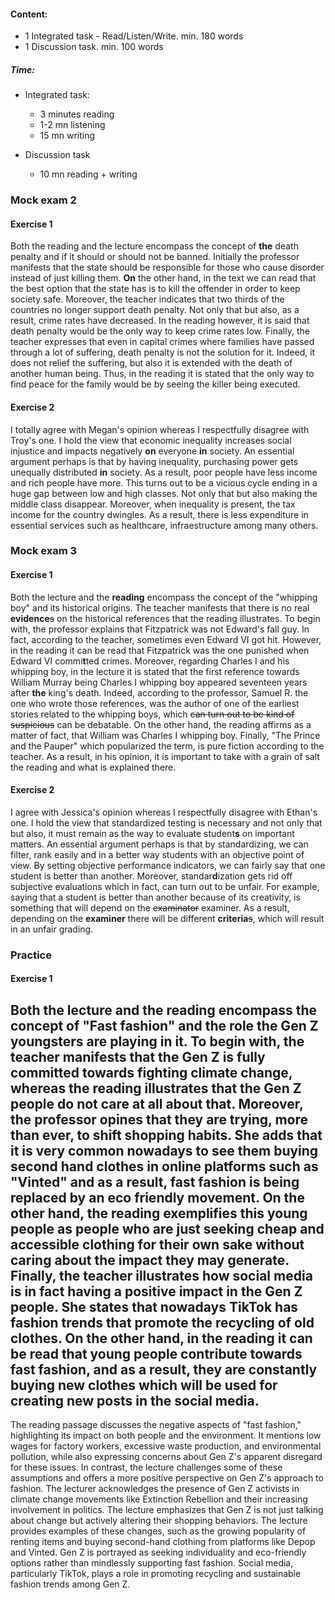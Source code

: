#### Content:
- 1 Integrated task - Read/Listen/Write. min. 180 words 
- 1 Discussion task. min. 100 words
##### Time:
- Integrated task: 
  - 3 minutes reading
  - 1-2 mn listening
  - 15 mn writing

- Discussion task
  - 10 mn reading + writing



### Mock exam 2
#### Exercise 1
Both the reading and the lecture encompass the concept of **the** death penalty and if it should or should not be banned.
Initially the professor manifests that the state should be responsible for those who cause disorder instead of just killing them. **On** the other hand, in the text we can read that the best option that the state has is to kill the offender in order to keep society safe.
Moreover, the teacher indicates that two thirds of the countries no longer support death penalty. Not only that but also, as a result, crime rates have decreased. In the reading however, it is said that death penalty would be the only way to keep crime rates low.
Finally, the teacher expresses that even in capital crimes where families have passed through a lot of suffering, death penalty is not the solution for it. Indeed, it does not relief the suffering, but also it is extended with the death of another human being. Thus, in the reading it is stated that the only way to find peace for the family would be by seeing the killer being executed.

#### Exercise 2
I totally agree with Megan's opinion whereas I respectfully disagree with Troy's one. 
I hold the view that economic inequality increases social injustice and impacts negatively **on** everyone **in** society. 
An essential argument perhaps is that by having inequality, purchasing power gets unequally distributed **in** society. 
As a result, poor people have less income and rich people have more. This turns out to be a vicious cycle ending in a huge gap between low and high classes. 
Not only that but also making the middle class disappear. Moreover, when inequality is present, the tax income for the country dwingles. 
As a result, there is less expenditure in essential services such as healthcare, infraestructure among many others.

### Mock exam 3
#### Exercise 1
Both the lecture and the **reading** encompass the concept of the "whipping boy" and its historical origins. 
The teacher manifests that there is no real **evidence**~~s~~ on the historical references that the reading illustrates. 
To begin with, the professor explains that Fitzpatrick was not Edward's fall guy. 
In fact, according to the teacher, sometimes even Edward VI got hit. However, in the reading it can be read that Fitzpatrick was the one punished when Edward VI commi**t**ted crimes. 
Moreover, regarding Charles I and his whipping boy, in the lecture it is stated that the first reference towards William Murray being Charles I whipping boy appeared seventeen years after **the** king's death. 
Indeed, according to the professor, Samuel R. the one who wrote those references, was the author of one of the earliest stories related to the whipping boys, which ~~can turn out to be kind of suspicious~~ can be debatable. 
On the other hand, the reading affirms as a matter of fact, that William was Charles I whipping boy. 
Finally, "The Prince and the Pauper" which popularized the term, is pure fiction according to the teacher. 
As a result, in his opinion, it is important to take with a grain of salt the reading and what is explained there.

#### Exercise 2
I agree with Jessica's opinion whereas I respectfully disagree with Ethan's one. 
I hold the view that standardized testing is necessary and not only that but also, it must remain as the way to evaluate student**s** on important matters. 
An essential argument perhaps is that by standardizing, we can filter, rank easily and in a better way students with an objective point of view. 
By setting objective performance indicators, we can fairly say that one student is better than another. Moreover, standar**d**ization gets rid off subjective evaluations which in fact, can turn out to be unfair. 
For example, saying that a student is better than another because of its creativity, is something that will depend on the ~~examinator~~ examiner. 
As a result, depending on the **examiner** there will be different **criteria**~~s~~, which will result in an unfair grading.

### Practice 
#### Exercise 1
Both the lecture and the reading encompass the concept of "Fast fashion" and the role the Gen Z youngsters are playing in it. 
To begin with, the teacher manifests that the Gen Z is fully committed towards fighting climate change, whereas the reading illustrates that the Gen Z people do not care at all about that. 
Moreover, the professor opines that they are trying, more than ever, to shift shopping habits. She adds that it is very common nowadays to see them buying second hand clothes in online platforms such as "Vinted" and as a result, fast fashion is being replaced by an eco friendly movement. 
On the other hand, the reading exemplifies this young people as people who are just seeking cheap and accessible clothing for their own sake without caring about the impact they may generate. 
Finally, the teacher illustrates how social media is in fact having a positive impact in the Gen Z people. She states that nowadays TikTok has fashion trends that promote the recycling of old clothes. 
On the other hand, in the reading it can be read that young people contribute towards fast fashion, and as a result, they are constantly buying new clothes which will be used for creating new posts in the social media.
---
The reading passage discusses the negative aspects of "fast fashion," highlighting its impact on both people and the environment. 
It mentions low wages for factory workers, excessive waste production, and environmental pollution, while also expressing concerns about Gen Z's apparent disregard for these issues.
In contrast, the lecture challenges some of these assumptions and offers a more positive perspective on Gen Z's approach to fashion. 
The lecturer acknowledges the presence of Gen Z activists in climate change movements like Extinction Rebellion and their increasing involvement in politics. 
The lecture emphasizes that Gen Z is not just talking about change but actively altering their shopping behaviors.
The lecture provides examples of these changes, such as the growing popularity of renting items and buying second-hand clothing from platforms like Depop and Vinted. 
Gen Z is portrayed as seeking individuality and eco-friendly options rather than mindlessly supporting fast fashion. 
Social media, particularly TikTok, plays a role in promoting recycling and sustainable fashion trends among Gen Z.